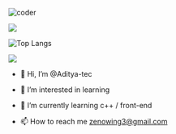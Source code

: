 

<!---
Aditya-tec/Aditya-tec is a ✨ special ✨ repository because its `README.md` (this file) appears on your GitHub profile.
You can click the Preview link to take a look at your changes.
--->
![coder](https://github.com/Aditya-tec/Aditya-tec/assets/75620159/8d95c7a9-cd98-436f-ba22-6e026059637a)

![](https://komarev.com/ghpvc/?username=Aditya-tec)

<picture>
  <source
    srcset="https://github-readme-stats.vercel.app/api?username=Aditya-tec&show_icons=true&theme=dark"
    media="(prefers-color-scheme: dark)"
  />
  <source
    srcset="https://github-readme-stats.vercel.app/api?username=Aditya-tec&show_icons=true"
    media="(prefers-color-scheme: light), (prefers-color-scheme: no-preference)"
  />

  ![Top Langs](https://github-readme-stats.vercel.app/api/top-langs/?username=Aditya-tec&theme=tokyonight)

  <img src="https://github-readme-stats.vercel.app/api?username=anuraghazra&show_icons=true" />
</picture>

- 👋 Hi, I’m @Aditya-tec
- 👀 I’m interested in learning
- 🌱 I’m currently learning c++ / front-end

- 📫 How to reach me zenowing3@gmail.com
